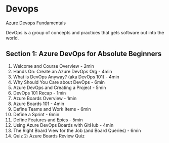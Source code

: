 # Devops
[Azure Devops](https://azure.microsoft.com/) Fundamentals

DevOps is a group of concepts and practices that gets software out into the world.



## Section 1: Azure DevOps for Absolute Beginners
  
1. Welcome and Course Overview - 2min
2. Hands On: Create an Azure DevOps Org - 4min
3. What is DevOps Anyway? (aka DevOps 101) - 4min
4. Why Should You Care about DevOps - 6min
5. Azure DevOps and Creating a Project - 5min
6. DevOps 101 Recap - 1min
7. Azure Boards Overview - 1min
8. Azure Boards 101 - 4min
9. Define Teams and Work Items - 6min
10. Define a Sprint - 6min
11. Define Features and Epics - 5min
12. Using Azure DevOps Boards with GitHub - 4min 
13. The Right Board View for the Job (and Board Queries) - 6min
14. Quiz 2: Azure Boards Review Quiz
  


